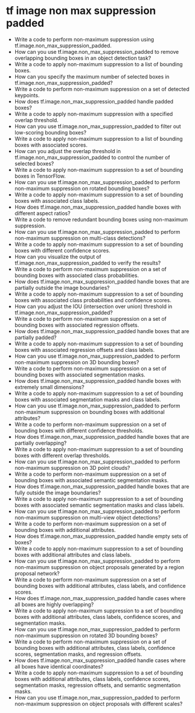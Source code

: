 # tf image non max suppression padded

- Write a code to perform non-maximum suppression using tf.image.non_max_suppression_padded.
- How can you use tf.image.non_max_suppression_padded to remove overlapping bounding boxes in an object detection task?
- Write a code to apply non-maximum suppression to a list of bounding boxes.
- How can you specify the maximum number of selected boxes in tf.image.non_max_suppression_padded?
- Write a code to perform non-maximum suppression on a set of detected keypoints.
- How does tf.image.non_max_suppression_padded handle padded boxes?
- Write a code to apply non-maximum suppression with a specified overlap threshold.
- How can you use tf.image.non_max_suppression_padded to filter out low-scoring bounding boxes?
- Write a code to apply non-maximum suppression to a list of bounding boxes with associated scores.
- How can you adjust the overlap threshold in tf.image.non_max_suppression_padded to control the number of selected boxes?
- Write a code to apply non-maximum suppression to a set of bounding boxes in TensorFlow.
- How can you use tf.image.non_max_suppression_padded to perform non-maximum suppression on rotated bounding boxes?
- Write a code to apply non-maximum suppression to a set of bounding boxes with associated class labels.
- How does tf.image.non_max_suppression_padded handle boxes with different aspect ratios?
- Write a code to remove redundant bounding boxes using non-maximum suppression.
- How can you use tf.image.non_max_suppression_padded to perform non-maximum suppression on multi-class detections?
- Write a code to apply non-maximum suppression to a set of bounding boxes with different confidence scores.
- How can you visualize the output of tf.image.non_max_suppression_padded to verify the results?
- Write a code to perform non-maximum suppression on a set of bounding boxes with associated class probabilities.
- How does tf.image.non_max_suppression_padded handle boxes that are partially outside the image boundaries?
- Write a code to apply non-maximum suppression to a set of bounding boxes with associated class probabilities and confidence scores.
- How can you adjust the IOU (intersection over union) threshold in tf.image.non_max_suppression_padded?
- Write a code to perform non-maximum suppression on a set of bounding boxes with associated regression offsets.
- How does tf.image.non_max_suppression_padded handle boxes that are partially padded?
- Write a code to apply non-maximum suppression to a set of bounding boxes with associated regression offsets and class labels.
- How can you use tf.image.non_max_suppression_padded to perform non-maximum suppression on 3D bounding boxes?
- Write a code to perform non-maximum suppression on a set of bounding boxes with associated segmentation masks.
- How does tf.image.non_max_suppression_padded handle boxes with extremely small dimensions?
- Write a code to apply non-maximum suppression to a set of bounding boxes with associated segmentation masks and class labels.
- How can you use tf.image.non_max_suppression_padded to perform non-maximum suppression on bounding boxes with additional attributes?
- Write a code to perform non-maximum suppression on a set of bounding boxes with different confidence thresholds.
- How does tf.image.non_max_suppression_padded handle boxes that are partially overlapping?
- Write a code to apply non-maximum suppression to a set of bounding boxes with different overlap thresholds.
- How can you use tf.image.non_max_suppression_padded to perform non-maximum suppression on 3D point clouds?
- Write a code to perform non-maximum suppression on a set of bounding boxes with associated semantic segmentation masks.
- How does tf.image.non_max_suppression_padded handle boxes that are fully outside the image boundaries?
- Write a code to apply non-maximum suppression to a set of bounding boxes with associated semantic segmentation masks and class labels.
- How can you use tf.image.non_max_suppression_padded to perform non-maximum suppression on multi-view object detections?
- Write a code to perform non-maximum suppression on a set of bounding boxes with additional attributes.
- How does tf.image.non_max_suppression_padded handle empty sets of boxes?
- Write a code to apply non-maximum suppression to a set of bounding boxes with additional attributes and class labels.
- How can you use tf.image.non_max_suppression_padded to perform non-maximum suppression on object proposals generated by a region proposal network?
- Write a code to perform non-maximum suppression on a set of bounding boxes with additional attributes, class labels, and confidence scores.
- How does tf.image.non_max_suppression_padded handle cases where all boxes are highly overlapping?
- Write a code to apply non-maximum suppression to a set of bounding boxes with additional attributes, class labels, confidence scores, and segmentation masks.
- How can you use tf.image.non_max_suppression_padded to perform non-maximum suppression on rotated 3D bounding boxes?
- Write a code to perform non-maximum suppression on a set of bounding boxes with additional attributes, class labels, confidence scores, segmentation masks, and regression offsets.
- How does tf.image.non_max_suppression_padded handle cases where all boxes have identical coordinates?
- Write a code to apply non-maximum suppression to a set of bounding boxes with additional attributes, class labels, confidence scores, segmentation masks, regression offsets, and semantic segmentation masks.
- How can you use tf.image.non_max_suppression_padded to perform non-maximum suppression on object proposals with different scales?
